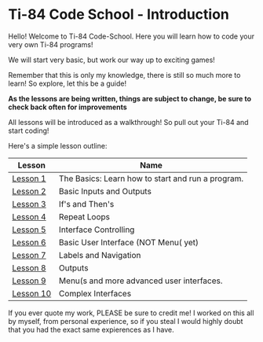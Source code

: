 # Ti-84 Code School - Introduction

Hello! Welcome to Ti-84 Code-School. Here you will learn how to code your very own Ti-84 programs!

We will start very basic, but work our way up to exciting games!

Remember that this is only my knowledge, there is still so much more to learn! So explore, let this be a guide!

**As the lessons are being written, things are subject to change, be sure to check back often for improvements**

All lessons will be introduced as a walkthrough! So pull out your Ti-84 and start coding!

Here's a simple lesson outline:

Lesson | Name
----|-----
[Lesson 1](http://ti84.chew.pw/codeschool/lesson/1) | The Basics: Learn how to start and run a program.
[Lesson 2](http://ti84.chew.pw/codeschool/lesson/2) | Basic Inputs and Outputs
[Lesson 3](http://ti84.chew.pw/codeschool/lesson/3) | If's and Then's
[Lesson 4](http://ti84.chew.pw/codeschool/lesson/4) | Repeat Loops
[Lesson 5](http://ti84.chew.pw/codeschool/lesson/5) | Interface Controlling
[Lesson 6](http://ti84.chew.pw/codeschool/lesson/6) | Basic User Interface (NOT Menu( yet)
[Lesson 7](http://ti84.chew.pw/codeschool/lesson/7) | Labels and Navigation
[Lesson 8](http://ti84.chew.pw/codeschool/lesson/8) | Outputs
[Lesson 9](http://ti84.chew.pw/codeschool/lesson/9) | Menu(s and more advanced user interfaces.
[Lesson 10](http://ti84.chew.pw/codeschool/lesson/10) | Complex Interfaces

If you ever quote my work, PLEASE be sure to credit me! I worked on this all by myself, from personal experience, so if you steal I would highly doubt that you had the exact same expierences as I have.
